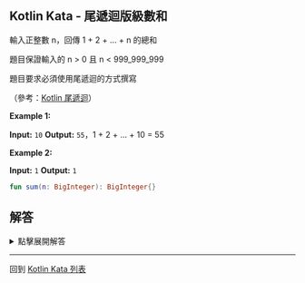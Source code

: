 ## Kotlin Kata - 尾遞迴版級數和

輸入正整數 n，回傳 1 + 2 + ... + n 的總和

題目保證輸入的 n > 0 且 n < 999_999_999 

題目要求必須使用尾遞迴的方式撰寫

（參考：[Kotlin 尾遞迴](../kotlin_tail_recursion.md)）

**Example 1:**

**Input:** `10`
**Output:** `55`，1 + 2 + ... + 10 = 55

**Example 2:**

**Input:** `1`
**Output:** `1`


```kotlin
fun sum(n: BigInteger): BigInteger{}
```

## 解答

<details>
  <summary>點擊展開解答</summary>

要用尾遞迴的方式處理費式數列

`sum()` 函數的參數是不夠的

我們必須要宣告新的函數來進行處理

利用 BigInteger 的操作

加上利用預設參數，我們可以寫成

```kotlin
tailrec fun sum(number: BigInteger, answer: BigInteger = BigInteger.ZERO): BigInteger {  
    return when (number) {  
        BigInteger.ZERO -> answer  
        else -> sum(number - BigInteger.ONE, answer + number)  
    }  
}
```

遞迴的邏輯會變成
  
* sum(5, 0)
* sum(4, 5)
* sum(3, 9)
* sum(2, 12)
* sum(1, 14)
* sum(0, 15)
* return 15
  
</details>

------

回到 [Kotlin Kata 列表](index.md)
